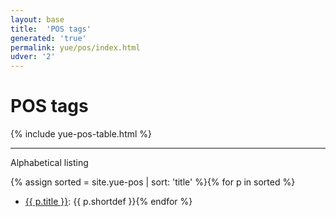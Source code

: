 ```yaml
---
layout: base
title:  'POS tags'
generated: 'true'
permalink: yue/pos/index.html
udver: '2'
---
```


# POS tags

{% include yue-pos-table.html %}

----------

Alphabetical listing

{% assign sorted = site.yue-pos | sort: 'title' %}{% for p in sorted %}
* [{{ p.title }}](): {{ p.shortdef }}{% endfor %}
